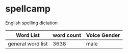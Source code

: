 # spellcamp
English spelling dictation


| Word List | word count | Voice Gender
|---|---|---|    
| general word list | 3638|male|    

